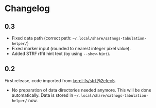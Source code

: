 # Changelog
## 0.3
- Fixed data path (correct path: `~/.local/share/satnogs-tabulation-helper/`)
- Fixed marker input (rounded to nearest integer pixel value).
- Added STRF rffit hint text (by using `--show-hint`).

## 0.2

First release,
code imported from [kerel-fs/strf@2efec5](https://gitlab.com/kerel-fs/strf/-/commit/2efec5a386dfe2888cc85dc3628a7812d33f4ffc).

- No preparation of data directories needed anymore. This will be done automatically.
  Data is stored in `~/.local/share/satnogs-tabulation-helper/` now.

